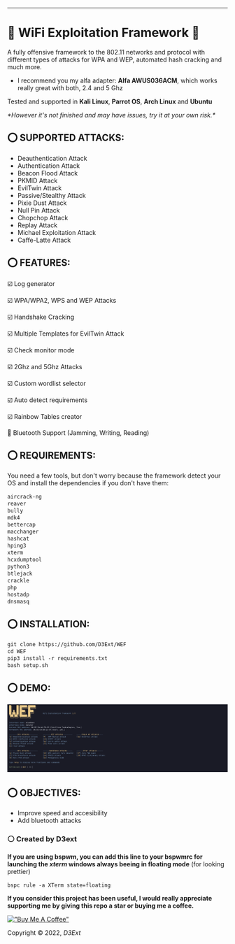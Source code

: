 
-------------------------------------------------

# 📡 WiFi Exploitation Framework 📡

A fully offensive framework to the 802.11 networks and protocol with different types of attacks for WPA and WEP, automated hash cracking and much more.

- I recommend you my alfa adapter: **Alfa AWUS036ACM**, which works really great with both, 2.4 and 5 Ghz

Tested and supported in **Kali Linux**, **Parrot OS**, **Arch Linux** and **Ubuntu**

*\*However it's not finished and may have issues, try it at your own risk.\**

## ⭕ SUPPORTED ATTACKS:

- Deauthentication Attack
- Authentication Attack
- Beacon Flood Attack
- PKMID Attack
- EvilTwin Attack
- Passive/Stealthy Attack
- Pixie Dust Attack
- Null Pin Attack
- Chopchop Attack
- Replay Attack
- Michael Exploitation Attack
- Caffe-Latte Attack

## ⭕ FEATURES:

:ballot_box_with_check: Log generator

:ballot_box_with_check: WPA/WPA2, WPS and WEP Attacks

:ballot_box_with_check: Handshake Cracking

:ballot_box_with_check: Multiple Templates for EvilTwin Attack

:ballot_box_with_check: Check monitor mode

:ballot_box_with_check: 2Ghz and 5Ghz Attacks

:ballot_box_with_check: Custom wordlist selector

:ballot_box_with_check: Auto detect requirements

:ballot_box_with_check: Rainbow Tables creator

:black_square_button: Bluetooth Support (Jamming, Writing, Reading)

## ⭕ REQUIREMENTS:
You need a few tools, but don't worry because the framework detect your OS and install the dependencies if you don't have them:

    aircrack-ng
    reaver
    bully
    mdk4
    bettercap
    macchanger
    hashcat
    hping3
    xterm
    hcxdumptool
    python3
    btlejack
    crackle
    php
    hostadp
    dnsmasq

## ⭕ INSTALLATION:

    git clone https://github.com/D3Ext/WEF
    cd WEF
    pip3 install -r requirements.txt
    bash setup.sh

## ⭕ DEMO:

<img src="https://raw.githubusercontent.com/D3Ext/WEF/main/images/wef-demo.png">

## ⭕ OBJECTIVES:

- Improve speed and accesibility
- Add bluetooth attacks

### ⚪ Created by D3ext

**If you are using bspwm, you can add this line to your bspwmrc for launching the *xterm* windows always beeing in floating mode** (for looking prettier)

    bspc rule -a XTerm state=floating
    
**If you consider this project has been useful, I would really appreciate supporting me by giving this repo a star or buying me a coffee.**

[!["Buy Me A Coffee"](https://www.buymeacoffee.com/assets/img/custom_images/orange_img.png)](https://www.buymeacoffee.com/d3ext)

Copyright © 2022, *D3Ext*
